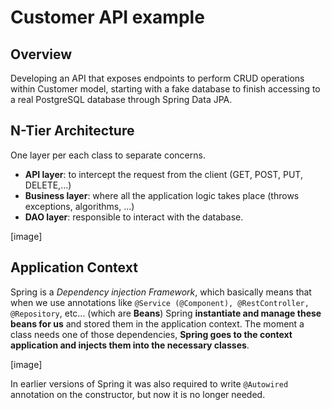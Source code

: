 # Customer API example

## Overview

Developing an API that exposes endpoints to perform CRUD operations within Customer model, 
starting with a fake database to finish accessing to a real PostgreSQL database through Spring Data JPA.

## N-Tier Architecture

One layer per each class to separate concerns.

- **API layer**: to intercept the request from the client (GET, POST, PUT, DELETE,...)
- **Business layer**: where all the application logic takes place (throws exceptions, algorithms, ...)
- **DAO layer**: responsible to interact with the database.

[image]

## Application Context

Spring is a _Dependency injection Framework_, which basically means that when we use annotations
like `@Service (@Component), @RestController, @Repository`,
etc... (which are **Beans**) Spring **instantiate and manage these beans for us** and stored
them in the application context.
The moment a class needs one of those dependencies,
**Spring goes to the context application and injects them into the necessary classes**.

[image]

In earlier versions of Spring it was also required to write `@Autowired` annotation on the
constructor, but now it is no longer needed.
